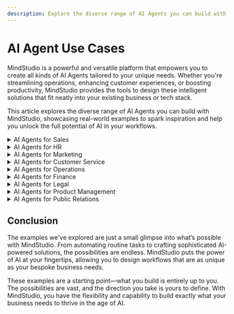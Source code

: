 ```yaml
---
description: Explore the diverse range of AI Agents you can build with MindStudio
---
```


# AI Agent Use Cases

MindStudio is a powerful and versatile platform that empowers you to create all kinds of AI Agents tailored to your unique needs. Whether you're streamlining operations, enhancing customer experiences, or boosting productivity, MindStudio provides the tools to design these intelligent solutions that fit neatly into your existing business or tech stack.

This article explores the diverse range of AI Agents you can build with MindStudio, showcasing real-world examples to spark inspiration and help you unlock the full potential of AI in your workflows.

<details>

<summary>AI Agents for Sales</summary>

### **Lead Scoring and Prioritization**

Use an AI Agent to score leads based on provided interaction data, helping sales prioritize follow-ups.

1. Import website interaction data and email engagement metrics (e.g., page views, clicks, replies).
2. Schedule AI Agent to run at regular intervals (e.g., hourly or daily).
3. Use AI to calculate a lead score based on predefined engagement criteria.
4. Output prioritized lead scores to the CRM system.
5. Notify the sales team with a summary of high-priority leads.

***

### **Personalized Follow-Up Email Suggestions**

Use an AI Agent to suggest personalized follow-up emails based on previous communication timing and context.

1. Import past communication data (e.g., email content, timestamps).
2. Schedule AI Agent to run after significant engagement events or missed follow-ups.
3. Use AI to generate email content suggestions based on timing and conversation context.
4. Output suggested emails to the sales team.
5. Notify reps with recommended follow-ups.

***

### **Lead Enrichment for Comprehensive Profiles**

Use an AI Agent to enrich leads by pulling public data like company size and social profiles.

1. Import existing lead data (e.g., names, email addresses).
2. Schedule AI Agent to run after lead creation or update.
3. Use AI to retrieve and enrich leads with public data (e.g., company size, industry, LinkedIn profiles).
4. Output enriched lead profiles to the CRM system.
5. Notify sales reps of updated lead information.

***

### **Sales Forecasting and Deal Prioritization**

Use an AI Agent to generate sales forecasts, helping focus teams on deals most likely to close.

1. Import sales pipeline data (e.g., deal stages, value, historical performance).
2. Schedule AI Agent to run weekly or monthly.
3. Use AI to analyze trends and predict deal closure probabilities.
4. Output forecast reports and prioritized deal lists to sales dashboards.
5. Notify sales teams with insights for action.

***

### **Product Bundling and Upselling Recommendations**

Use an AI Agent to recommend tailored product bundles and upsell opportunities based on customer engagement.

1. Import customer interaction data (e.g., purchase history, browsing behavior).
2. Schedule AI Agent to run after key engagement events (e.g., purchase, cart activity).
3. Use AI to generate personalized product bundle and upsell recommendations.
4. Output recommendations to the e-commerce platform or email campaigns.
5. Notify sales or marketing teams about high-value opportunities.

***

### **Automated Activity Logging**

Use an AI Agent to log emails, calls, and meetings, reducing manual data entry.

1. Import communication records from email, call logs, and calendars.
2. Schedule AI Agent to run periodically (e.g., daily or weekly).
3. Use AI to parse and categorize communication data.
4. Output logged activities to the CRM system.
5. Notify the CRM management team of updates.

***

### **Lead Routing by Territory or Expertise**

Use an AI Agent to route leads, matching sales reps to leads based on territory or expertise.

1. Import lead information and rep assignment rules (e.g., territory, skills).
2. Schedule AI Agent to run after lead generation or updates.
3. Use AI to match leads to the most suitable sales reps.
4. Output lead assignments to the CRM system.
5. Notify assigned reps of new leads.

***

### **Email Urgency Detection for High-Priority Leads**

Use an AI Agent to detect urgency in prospect emails and flag high-priority leads for follow-up.

1. Import prospect email content and metadata (e.g., sender, subject, timestamp).
2. Schedule AI Agent to run upon email receipt or at regular intervals.
3. Use AI to analyze email content for urgency indicators (e.g., keywords, tone).
4. Flag high-priority emails and assign priority labels.
5. Notify the lead management team via CRM or email alerts.

***

### **Proposal Content Suggestions**

Use an AI Agent to suggest content and case studies for proposals, aligning with prospect needs.

1. Import proposal requirements and prospect data.
2. Schedule AI Agent to run during proposal drafting.
3. Use AI to recommend tailored content, case studies, and value propositions.
4. Output suggestions to the proposal team’s document editor.
5. Notify team members with recommendations for review.

</details>

<details>

<summary>AI Agents for HR</summary>

### **Resume Screening for Key Qualifications**

Use an AI Agent to screen resumes for key qualifications, identifying the best candidates faster.

1. Import candidate resumes and job description criteria.
2. Schedule AI Agent to run upon resume submission.
3. Use AI to analyze resumes for matching qualifications and relevant experience.
4. Output a shortlist of qualified candidates to the recruitment dashboard.
5. Notify recruiters with the top candidates for review.

***

### **Candidate Ranking by Job Fit**

Use an AI Agent to rank candidates by job fit, streamlining focus on top prospects.

1. Import candidate profiles, resumes, and job requirements.
2. Schedule AI Agent to run during the candidate evaluation phase.
3. Use AI to score and rank candidates based on job fit criteria (e.g., skills, experience, cultural alignment).
4. Output ranked candidate lists to the recruitment system.
5. Notify recruiters with recommendations for interviews.

***

### **Inclusive Job Description Optimization**

Use an AI Agent to improve job descriptions, boosting inclusivity and appeal.

1. Import draft job descriptions.
2. Schedule AI Agent to run during job posting preparation.
3. Use AI to analyze language for inclusivity and suggest improvements.
4. Output revised job descriptions with inclusivity enhancements.
5. Notify HR with optimized versions for review and approval.

***

### **Candidate Engagement Scoring**

Use an AI Agent to score candidate engagement with job postings, emails, and interviews.

1. Import engagement data (e.g., application interactions, email responses, interview feedback).
2. Schedule AI Agent to run after key engagement milestones.
3. Use AI to calculate an engagement score for each candidate.
4. Output engagement scores to the recruitment dashboard.
5. Notify the talent acquisition team of highly engaged candidates.

***

### **Employee Role Matching**

Use an AI Agent to match employees to new roles, considering skills and performance data.

1. Import employee skills, performance metrics, and open role criteria.
2. Schedule AI Agent to run during role transition planning.
3. Use AI to match employees to roles based on skills and suitability.
4. Output role recommendations to the project management system.
5. Notify managers with suggested matches for review.

***

### **Bias Detection in Hiring Processes**

Use an AI Agent to check hiring processes and job descriptions for potential biases.

1. Import job descriptions, interview scripts, and hiring process data.
2. Schedule AI Agent to run before launching new hiring initiatives.
3. Use AI to identify and flag potential biases in language or processes.
4. Output recommendations to improve inclusivity and reduce bias.
5. Notify the diversity and inclusion team for further action.

***

### **Offer Letter Generation**

Use an AI Agent to generate offer letters, incorporating relevant candidate and policy details.

1. Import candidate details and HR policy templates.
2. Schedule AI Agent to run upon candidate selection for an offer.
3. Use AI to generate customized offer letters with appropriate terms.
4. Output finalized offer letters for review.
5. Notify HR generalists when letters are ready for distribution.

***

### **Post-Interview Feedback Analysis**

Use an AI Agent to analyze post-interview feedback, enhancing the hiring process.

1. Import interview feedback data (e.g., notes, ratings, comments).
2. Schedule AI Agent to run after interview completion.
3. Use AI to identify trends, strengths, and areas for improvement.
4. Output actionable insights to the recruiting team.
5. Notify hiring managers with suggestions to refine the process.

***

### **Tailored Interview Question Suggestions**

Use an AI Agent to suggest interview questions aligned with resumes and role requirements.

1. Import candidate resumes and job descriptions.
2. Schedule AI Agent to run during interview preparation.
3. Use AI to generate tailored interview questions based on candidate profiles and role needs.
4. Output suggested questions to the interview scheduling system.
5. Notify interviewers with recommended questions for use.

</details>

<details>

<summary>AI Agents for Marketing</summary>

### **Personalized Website and Email Content**

Use an AI Agent to personalize website and email content, enhancing user engagement.

1. Import user behavior and demographic data.
2. Schedule AI Agent to run in real-time for website interactions or prior to email sends.
3. Use AI to generate personalized content based on user preferences.
4. Output tailored content to the website CMS or email platform.
5. Notify the marketing team with engagement performance metrics.

***

### **Ad Copy Variations for A/B Testing**

Use an AI Agent to generate multiple ad copy variations for A/B testing across platforms.

1. Import campaign goals, target audience details, and base messaging.
2. Schedule AI Agent to run during ad copy planning.
3. Use AI to create multiple ad copy variations tailored to the audience.
4. Output variations to the ad platform for A/B testing.
5. Notify the creative team with performance insights for refinement.

***

### **Audience Segmentation for Campaigns**

Use an AI Agent to segment audiences by behavior and demographics, tailoring campaigns for greater impact.

1. Import audience data (e.g., website behavior, purchase history, demographics).
2. Schedule AI Agent to run before campaign creation.
3. Use AI to identify and segment audiences based on patterns and preferences.
4. Output audience segments to the marketing platform.
5. Notify the content team with tailored campaign recommendations.

***

### **Social Media Content Repurposing**

Use an AI Agent to break down long-form content into digestible pieces for social platforms.

1. Import long-form content (e.g., articles, videos, reports).
2. Schedule AI Agent to run during content planning.
3. Use AI to generate shorter, platform-optimized content snippets.
4. Output snippets to the social media scheduler or asset library.
5. Notify the social media team with recommendations for posting.

***

### **Visual Asset Categorization**

Use an AI Agent to categorize visual assets, making images and videos easier to find and repurpose.

1. Import visual asset metadata and file library.
2. Schedule AI Agent to run periodically for new uploads.
3. Use AI to categorize assets by type, theme, and relevance.
4. Output categorized assets to the media library system.
5. Notify the media team of updated asset organization.

***

### **Social Media Trend Monitoring**

Use an AI Agent to monitor social media trends, identifying emerging topics and keywords.

1. Import social media data streams (e.g., hashtags, posts, mentions).
2. Schedule AI Agent to run continuously or at regular intervals.
3. Use AI to analyze trends and identify emerging topics.
4. Output trend insights to the research dashboard.
5. Notify the market research team with actionable insights.

***

### **Email Send Time Optimization**

Use an AI Agent to optimize email send times, maximizing engagement per individual subscriber.

1. Import subscriber engagement data (e.g., open rates, click rates, time zones).
2. Schedule AI Agent to run before email campaign launches.
3. Use AI to determine optimal send times for each subscriber.
4. Output send-time recommendations to the email platform.
5. Notify the email team with a summary of expected engagement improvements.

***

### **Campaign Success Prediction**

Use an AI Agent to predict campaign success based on past data, adjusting strategies before launch.

1. Import past campaign data (e.g., performance metrics, audience engagement).
2. Schedule AI Agent to run during campaign planning.
3. Use AI to predict success probabilities and identify potential adjustments.
4. Output predictions and recommendations to the campaign planning tool.
5. Notify the insights team with suggestions for strategy refinement.

***

### **Social Media Sentiment Analysis**

Use an AI Agent to analyze social media sentiment, assessing public response to promotions.

1. Import social media mentions and comments data.
2. Schedule AI Agent to run during or after campaign launches.
3. Use AI to analyze sentiment trends (positive, neutral, negative).
4. Output sentiment insights to the brand team’s analytics dashboard.
5. Notify the brand team of key sentiment shifts or concern

</details>

<details>

<summary>AI Agents for Customer Service</summary>

### **Inquiry Categorization and Routing**

Use an AI Agent to categorize inquiries, ensuring they are routed to the right agents.

1. Import inquiry data (e.g., email content, chat transcripts, call summaries).
2. Schedule AI Agent to run in real-time as inquiries arrive.
3. Use AI to classify inquiries by type and urgency.
4. Output categorized inquiries to the ticketing or routing system.
5. Notify agents with assigned tickets.

***

### **Pre-Written Response Suggestions**

Use an AI Agent to suggest pre-written responses, enabling faster and more accurate replies.

1. Import past inquiry and response data.
2. Schedule AI Agent to run during live chat or email response drafting.
3. Use AI to recommend pre-written responses based on inquiry context.
4. Output response suggestions to the agent interface.
5. Notify agents of top response options for selection.

***

### **Interaction Summarization for Support Agents**

Use an AI Agent to summarize past customer interactions, giving agents valuable context for responses.

1. Import interaction histories (e.g., tickets, chats, calls).
2. Schedule AI Agent to run when a new ticket or chat is opened.
3. Use AI to generate a concise summary of past interactions.
4. Output the summary to the agent's CRM view.
5. Notify agents with key details for effective responses.

***

### **Real-Time Multilingual Support**

Use an AI Agent for real-time translation, allowing agents to assist customers in various languages.

1. Import incoming messages or transcripts requiring translation.
2. Schedule AI Agent to run in real-time during customer interactions.
3. Use AI to translate messages into the agent’s preferred language and vice versa.
4. Output translated text to the chat or ticketing interface.
5. Notify agents of available language options for customer assistance.

***

### **Ticket Prioritization for Urgent Issues**

Use an AI Agent to prioritize tickets, ensuring urgent issues are handled promptly.

1. Import ticket details (e.g., content, metadata, timestamps).
2. Schedule AI Agent to run as tickets are created or updated.
3. Use AI to assign priority scores based on urgency criteria.
4. Output prioritized tickets to the support queue.
5. Notify agents of high-priority tickets requiring immediate attention.

***

### **Complex Case Escalation**

Use an AI Agent to identify and escalate complex cases to the support escalation team.

1. Import case details (e.g., ticket content, resolution attempts).
2. Schedule AI Agent to run after initial support actions fail.
3. Use AI to flag cases with high complexity or repeated issues.
4. Output flagged cases to the escalation queue.
5. Notify escalation teams for resolution.

***

### **Customer Satisfaction Prediction**

Use an AI Agent to predict customer satisfaction, enabling proactive improvements before cases close.

1. Import ongoing case data (e.g., response times, sentiment analysis).
2. Schedule AI Agent to run periodically during case resolution.
3. Use AI to predict satisfaction levels based on historical trends.
4. Output satisfaction predictions and improvement recommendations.
5. Notify customer experience teams for proactive actions.

***

### **Automated Data Entry for CRM**

Use an AI Agent to automate data entry by extracting customer details from forms.

1. Import completed customer forms or inquiry details.
2. Schedule AI Agent to run upon form submission.
3. Use AI to extract and validate key customer information (e.g., name, email, issue type).
4. Output extracted data to the CRM fields.
5. Notify agents of updated customer profiles.

***

### **Customer History Monitoring for QA**

Use an AI Agent to monitor customer histories, identifying potential issues before they arise.

1. Import customer interaction histories and account data.
2. Schedule AI Agent to run periodically or before renewals or follow-ups.
3. Use AI to identify patterns indicating potential dissatisfaction or recurring issues.
4. Output flagged accounts to the QA or customer success team.
5. Notify teams of proactive actions to address concerns.

</details>

<details>

<summary>AI Agents for Operations</summary>

### **Maintenance Tracking and Equipment Scheduling**

Use an AI Agent to track maintenance schedules, automatically flagging upcoming equipment needs.

1. Import equipment details and maintenance schedules.
2. Schedule AI Agent to run daily or weekly.
3. Use AI to identify upcoming maintenance tasks based on schedules.
4. Output flagged equipment needs to the facilities management system.
5. Notify the facilities team with a list of upcoming tasks.

***

### **Inventory Forecasting**

Use an AI Agent to forecast inventory requirements based on seasonal trends and sales history.

1. Import sales history and seasonal trend data.
2. Schedule AI Agent to run weekly or monthly during inventory planning.
3. Use AI to predict inventory needs for each product category.
4. Output forecasts to the inventory management system.
5. Notify the operations team with actionable inventory recommendations.

***

### **Automated Daily Operational Reports**

Use an AI Agent to automate the creation of daily operational reports, summarizing key metrics across departments.

1. Import department metrics and performance data.
2. Schedule AI Agent to run daily at a specified time.
3. Use AI to aggregate and summarize data into a concise report.
4. Output the report to the business intelligence dashboard or email.
5. Notify stakeholders with the finalized daily report.

***

### **Real-Time Quality Deviation Analysis**

Use an AI Agent to analyze production data, identifying and flagging quality deviations in real time.

1. Import live production data from monitoring systems.
2. Schedule AI Agent to run continuously or at regular intervals.
3. Use AI to detect deviations from quality standards.
4. Output flagged issues to the quality assurance dashboard.
5. Notify QA teams with immediate alerts for action.

***

### **Vendor Scheduling and Logistics Coordination**

Use an AI Agent to coordinate vendor schedules and logistics, ensuring smooth event setup and takedown.

1. Import vendor schedules and logistics requirements.
2. Schedule AI Agent to run during event planning phases.
3. Use AI to align vendor timelines and flag scheduling conflicts.
4. Output coordinated schedules to the event operations system.
5. Notify the team with a finalized logistics plan.

***

### **Compliance Monitoring and Discrepancy Flagging**

Use an AI Agent to monitor policy adherence across regional offices, flagging any discrepancies.

1. Import policy documentation and operational reports from regional offices.
2. Schedule AI Agent to run periodically (e.g., weekly or monthly).
3. Use AI to identify and flag deviations from compliance policies.
4. Output flagged discrepancies to the compliance dashboard.
5. Notify the compliance team with a summary of potential issues

</details>

<details>

<summary>AI Agents for Finance</summary>

### **Automated Invoice Processing**

Use an AI Agent to categorize and verify invoice data, enabling swift approvals.

1. Import invoice details (e.g., supplier, amounts, due dates).
2. Schedule AI Agent to run upon invoice submission.
3. Use AI to categorize invoices and verify data accuracy.
4. Output approved invoices to the accounting system.
5. Notify the accounting team with flagged issues for review.

***

### **Expense Categorization for Bookkeeping**

Use an AI Agent to categorize expenses, improving accuracy and saving time for small businesses.

1. Import transaction data (e.g., receipts, bank statements).
2. Schedule AI Agent to run daily or weekly.
3. Use AI to categorize expenses based on predefined categories.
4. Output categorized data to the bookkeeping system.
5. Notify the bookkeeping service with categorized records.

***

### **Real-Time Fraud Detection**

Use an AI Agent to flag suspicious transactions, enabling real-time fraud detection.

1. Import transaction data (e.g., account details, timestamps).
2. Schedule AI Agent to run continuously or in near real-time.
3. Use AI to identify patterns indicative of fraud.
4. Output flagged transactions to the fraud monitoring dashboard.
5. Notify the finance team with alerts for immediate action.

***

### **Transaction Classification for Tax Prep**

Use an AI Agent to classify transactions, simplifying compliance and reducing tax prep time.

1. Import transaction records (e.g., sales, expenses, payments).
2. Schedule AI Agent to run quarterly or as needed.
3. Use AI to classify transactions by tax categories.
4. Output classified data to the tax preparation system.
5. Notify the tax team with a summary of classifications.

***

### **Transaction Reconciliation**

Use an AI Agent to match transactions across systems, identifying discrepancies for reconciliation.

1. Import transaction data from multiple financial systems.
2. Schedule AI Agent to run daily or weekly.
3. Use AI to match transactions and flag discrepancies.
4. Output reconciliation reports to the financial dashboard.
5. Notify the reporting team with unmatched transactions.

***

### **Payment Prioritization for Cash Flow Management**

Use an AI Agent to suggest payment prioritization, balancing due dates and financial health.

1. Import payment obligations and cash flow data.
2. Schedule AI Agent to run during payment planning.
3. Use AI to prioritize payments based on due dates and cash availability.
4. Output payment recommendations to the finance team.
5. Notify the cash flow team with suggested actions.

***

### **Revenue Forecasting for Budget Planning**

Use an AI Agent to forecast revenue, enabling better financial planning for a non-profit.

1. Import historical revenue and donor data.
2. Schedule AI Agent to run quarterly or annually.
3. Use AI to predict revenue trends and donor behavior.
4. Output revenue forecasts to the budgeting tool.
5. Notify the budgeting team with insights for planning.

***

### **Spending Pattern Analysis in Procurement**

Use an AI Agent to detect unusual spending patterns, flagging anomalies in procurement.

1. Import procurement data (e.g., vendor, amounts, purchase categories).
2. Schedule AI Agent to run after new purchase orders.
3. Use AI to analyze patterns and identify anomalies.
4. Output flagged issues to the procurement dashboard.
5. Notify the procurement team of unusual transactions for review.

***

### **Supplier Risk Assessment**

Use an AI Agent to assess supplier risk, enabling data-driven procurement decisions.

1. Import supplier data (e.g., performance, payment history).
2. Schedule AI Agent to run periodically or during supplier reviews.
3. Use AI to evaluate supplier risk based on performance and trends.
4. Output risk scores to the supply chain finance system.
5. Notify the finance team with recommendations for supplier management.

</details>

<details>

<summary>AI Agents for Legal</summary>

### **Contract Review for Compliance**

Use an AI Agent to review contracts for specific clauses, ensuring alignment with company policies.

1. Import contract documents.
2. Schedule AI Agent to run upon contract submission.
3. Use AI to search for specific clauses and verify compliance with company policies.
4. Output flagged issues and compliance reports to the legal review dashboard.
5. Notify the legal operations team of contracts needing attention.

***

### **Case Document Analysis**

Use an AI Agent to analyze case documents, extracting and summarizing relevant information for attorneys.

1. Import case documents (e.g., filings, discovery materials).
2. Schedule AI Agent to run as new documents are uploaded.
3. Use AI to extract key facts, dates, and parties, and generate summaries.
4. Output summaries to the case management system.
5. Notify the litigation support team with relevant insights.

***

### **Regulatory Update Assessment**

Use an AI Agent to scan regulatory updates, assessing the impact on internal policies.

1. Import regulatory updates from subscribed sources or feeds.
2. Schedule AI Agent to run daily or upon new updates.
3. Use AI to analyze updates and identify implications for internal policies.
4. Output a summary of relevant updates and policy recommendations.
5. Notify the compliance team of critical changes for action.

***

### **Trademark Monitoring for Infringements**

Use an AI Agent to monitor trademark filings, identifying potential infringements.

1. Import trademark filings from databases or monitoring tools.
2. Schedule AI Agent to run periodically (e.g., weekly).
3. Use AI to compare filings against existing trademarks for similarities.
4. Output flagged potential infringements to the IP team dashboard.
5. Notify the intellectual property team of identified risks.

***

### **Case Law Summarization**

Use an AI Agent to generate summaries of case law, providing attorneys with quick insights for reference in briefs.

1. Import case law documents.
2. Schedule AI Agent to run during legal research phases.
3. Use AI to extract and summarize key rulings, arguments, and precedents.
4. Output summaries to the legal research tool.
5. Notify attorneys with consolidated case law insights.

***

### **Legal Risk Tracking Across Jurisdictions**

Use an AI Agent to track emerging legal risks across jurisdictions, informing proactive strategy adjustments.

1. Import data sources on legal risks (e.g., news, regulatory updates).
2. Schedule AI Agent to run continuously or at regular intervals.
3. Use AI to analyze trends and identify jurisdiction-specific risks.
4. Output risk analysis to the risk assessment dashboard.
5. Notify the risk team with actionable insights for strategic adjustments.

</details>

<details>

<summary>AI Agents for Product Management</summary>

### **User Feedback Analysis and Feature Prioritization**

Use an AI Agent to analyze user feedback and prioritize feature requests based on customer sentiment and impact.

1. Import user feedback data (e.g., surveys, reviews, support tickets).
2. Schedule AI Agent to run periodically or after feedback collection campaigns.
3. Use AI to analyze sentiment and categorize feature requests by impact.
4. Output a prioritized list of feature requests to the product management dashboard.
5. Notify the product team with recommendations for the next sprint.

***

### **User Journey Simulation**

Use an AI Agent to simulate user journeys, identifying potential friction points in the customer experience.

1. Import user flow data (e.g., click paths, interaction logs).
2. Schedule AI Agent to run during development or before feature launches.
3. Use AI to simulate user interactions and detect friction points.
4. Output a list of flagged issues to the product development team.
5. Notify the team with suggestions for experience optimization.

***

### **Feature Dependency Evaluation for Roadmap Planning**

Use an AI Agent to evaluate feature dependencies, helping prioritize releases effectively.

1. Import feature requests and dependency information.
2. Schedule AI Agent to run during roadmap planning sessions.
3. Use AI to assess dependencies and suggest release order.
4. Output a dependency-aware roadmap to the planning tool.
5. Notify the roadmap team with optimized release priorities.

***

### **Product Usage Pattern Analysis**

Use an AI Agent to identify patterns in product usage data, spotting opportunities for growth and expansion.

1. Import product usage data (e.g., session logs, feature engagement metrics).
2. Schedule AI Agent to run weekly or monthly.
3. Use AI to identify trends, high-value features, and gaps in usage.
4. Output insights to the growth team dashboard.
5. Notify the growth team with recommendations for feature promotion or expansion.

***

### **Competitor Benchmarking for Feature Development**

Use an AI Agent to benchmark competitors’ product updates, staying competitive in feature development.

1. Import competitor product update data (e.g., release notes, news).
2. Schedule AI Agent to run quarterly or after major competitor announcements.
3. Use AI to analyze updates and compare features to your product.
4. Output benchmarking insights to the product insights dashboard.
5. Notify the team with recommendations for competitive feature development.

***

### **User Testing Insights Summarization**

Use an AI Agent to summarize user testing results, accelerating insights for design improvements.

1. Import user testing session data (e.g., feedback, interaction logs, survey responses).
2. Schedule AI Agent to run after testing sessions conclude.
3. Use AI to extract key themes and actionable insights from results.
4. Output summarized insights to the UX research dashboard.
5. Notify the UX team with recommendations for design iterations.

</details>

<details>

<summary>AI Agents for Public Relations</summary>

### **Sentiment Monitoring During PR Incidents**

Use an AI Agent to monitor sentiment during PR incidents, alerting teams to spikes.

1. Import real-time social media and news data.
2. Schedule AI Agent to run continuously during PR incidents.
3. Use AI to analyze sentiment trends and detect spikes or shifts.
4. Output sentiment reports to the crisis management dashboard.
5. Notify the crisis management team of critical changes in sentiment.

***

### **Media Mention Summarization for Public Engagements**

Use an AI Agent to summarize relevant media mentions, preparing execs for public engagements.

1. Import recent media mentions (e.g., articles, interviews, social mentions).
2. Schedule AI Agent to run ahead of executive engagements.
3. Use AI to extract and summarize key themes and mentions.
4. Output summaries to the public affairs team dashboard.
5. Notify execs with concise briefing notes.

***

### **Social Media Feedback Monitoring and Categorization**

Use an AI Agent to monitor and categorize feedback from social media channels, supporting brand reputation management.

1. Import social media feedback data (e.g., comments, mentions, reviews).
2. Schedule AI Agent to run periodically or in real-time.
3. Use AI to categorize feedback by themes (e.g., positive, negative, neutral).
4. Output categorized feedback to the brand reputation dashboard.
5. Notify the reputation team with insights for actionable responses.

***

### **Press Release Draft Generation**

Use an AI Agent to generate press release drafts, streamlining the review and approval process.

1. Import press release requirements (e.g., topics, key messaging).
2. Schedule AI Agent to run during PR content planning.
3. Use AI to draft press releases based on input criteria.
4. Output drafts to the content team’s editing platform.
5. Notify the PR team when drafts are ready for review.

***

### **Talking Points from Media Coverage Analysis**

Use an AI Agent to analyze recent media coverage, providing talking points for interviews.

1. Import recent media coverage data (e.g., articles, interviews).
2. Schedule AI Agent to run before interview preparation sessions.
3. Use AI to extract relevant insights and generate talking points.
4. Output talking points to the spokesperson team’s briefing system.
5. Notify team members with suggested points for use in interviews.

***

### **Competitor Publicity and Media Opportunity Tracking**

Use an AI Agent to track competitor publicity and identify media partnership opportunities.

1. Import competitor media activity data (e.g., press releases, mentions).
2. Schedule AI Agent to run quarterly or after significant competitor campaigns.
3. Use AI to analyze competitor strategies and identify potential media partnerships.
4. Output insights to the PR strategy team’s dashboard.
5. Notify the strategy team with recommendations for media outreach.

</details>

## Conclusion

The examples we've explored are just a small glimpse into what’s possible with MindStudio. From automating routine tasks to crafting sophisticated AI-powered solutions, the possibilities are endless. MindStudio puts the power of AI at your fingertips, allowing you to design workflows that are as unique as your bespoke business needs.

These examples are a starting point—what you build is entirely up to you. The possibilities are vast, and the direction you take is yours to define. With MindStudio, you have the flexibility and capability to build exactly what your business needs to thrive in the age of AI.
